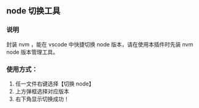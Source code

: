 ## node 切换工具

### 说明

封装 nvm ，能在 vscode 中快捷切换 node 版本，请在使用本插件时先装 nvm node 版本管理工具。

### 使用方式：

1. 任一文件右键选择【切换 node】
2. 上方弹框选择对应版本
3. 右下角显示切换成功！
